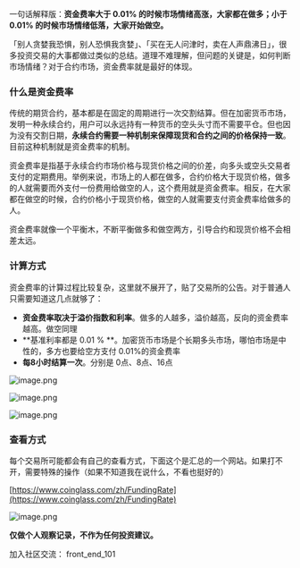 一句话解释版：**资金费率大于 0.01% 的时候市场情绪高涨，大家都在做多；小于 0.01% 的时候市场情绪低落，大家开始做空。**
**​**

「别人贪婪我恐惧，别人恐惧我贪婪」、「买在无人问津时，卖在人声鼎沸日」，很多投资交易的大事都做过类似的总结。道理不难理解，但问题的关键是，如何判断市场情绪？对于合约市场，资金费率就是最好的体现。
​

### 什么是资金费率
传统的期货合约，基本都是在固定的周期进行一次交割结算。但在加密货币市场，发明一种永续合约，用户可以永远持有一种货币的空头头寸而不需要平仓。但也因为没有交割日期，**永续合约需要一种机制来保障现货和合约之间的价格保持一致**。目前这种机制就是资金费率的机制。
​

资金费率是指基于永续合约市场价格与现货价格之间的价差，向多头或空头交易者支付的定期费用。举例来说，市场上的人都在做多，合约价格大于现货价格，做多的人就需要而外支付一份费用给做空的人，这个费用就是资金费率。相反，在大家都在做空的时候，合约价格小于现货价格，做空的人就需要支付资金费率给做多的人。
​

资金费率就像一个平衡木，不断平衡做多和做空两方，引导合约和现货价格不会相差太远。
​

### 计算方式


资金费率的计算过程比较复杂，这里就不展开了，贴了交易所的公告。对于普通人只需要知道这几点就够了：

- **资金费率取决于溢价指数和利率**。做多的人越多，溢价越高，反向的资金费率越高。做空同理
- **基准利率都是 0.01 % **。加密货币市场是个长期多头市场，哪怕市场是中性的，多方也要给空方支付 0.01%的资金费率
- **每8小时结算一次**。分别是 0点、8点、16点



![image.png](https://cdn.nlark.com/yuque/0/2022/png/297838/1642423768825-6edbb628-4ddd-4eac-a189-5f0433151daf.png#clientId=uf4126140-971b-4&from=paste&height=361&id=u02c0c97f&margin=%5Bobject%20Object%5D&name=image.png&originHeight=722&originWidth=1546&originalType=binary&ratio=1&size=365005&status=done&style=none&taskId=ua90912ed-de40-42b5-9082-5c81d144b2b&width=773)


![image.png](https://cdn.nlark.com/yuque/0/2022/png/297838/1642423785788-54562131-1cf4-43ab-869b-a00ae5e8fda2.png#clientId=uf4126140-971b-4&from=paste&height=398&id=uefa78e36&margin=%5Bobject%20Object%5D&name=image.png&originHeight=796&originWidth=1618&originalType=binary&ratio=1&size=420460&status=done&style=none&taskId=ud2179f6b-3832-4d84-98d3-f5806eaaecb&width=809)


![image.png](https://cdn.nlark.com/yuque/0/2022/png/297838/1642423807820-94e16126-f900-4f3f-a6a6-08967cefaf2a.png#clientId=uf4126140-971b-4&from=paste&height=393&id=u324e65fa&margin=%5Bobject%20Object%5D&name=image.png&originHeight=786&originWidth=2260&originalType=binary&ratio=1&size=473104&status=done&style=none&taskId=u8318c87d-927a-4325-9945-fdd65b1011f&width=1130)


### 查看方式
每个交易所可能都会有自己的查看方式，下面这个是汇总的一个网站。如果打不开，需要特殊的操作（如果不知道我在说什么，不看也挺好的）
​

[https://www.coinglass.com/zh/FundingRate](https://www.coinglass.com/zh/FundingRate)
​

![image.png](https://cdn.nlark.com/yuque/0/2022/png/297838/1642424149336-e181b34e-0400-44aa-b7cb-aa2bff65c10d.png#clientId=uf4126140-971b-4&from=paste&height=607&id=u143fcd87&margin=%5Bobject%20Object%5D&name=image.png&originHeight=1214&originWidth=2790&originalType=binary&ratio=1&size=1506351&status=done&style=none&taskId=ud36c93d7-3642-45de-a3b7-c1c6f18baa4&width=1395)




**仅做个人观察记录，不作为任何投资建议。**
**​**

加入社区交流： front_end_101
